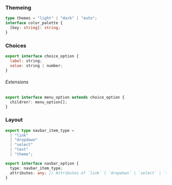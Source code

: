 ### Themeing

```ts
type themes = "light" | "dark" | "auto";
interface color_palette {
  [key: string]: string;
}
```

### Choices

```js
export interface choice_option {
  label: string;
  value: string | number;
}
```

###### Extensions

```js
export interface menu_option extends choice_option {
  children?: menu_option[];
}
```

### Layout

```ts
export type navbar_item_type =
  | "link"
  | "dropdown"
  | "select"
  | "text"
  | "theme";

export interface navbar_option {
  type: navbar_item_type;
  attributes: any; // Attributes of `link` | `dropdown` | `select` | `text`
}
```
